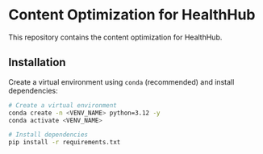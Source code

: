 # Content Optimization for HealthHub

This repository contains the content optimization for HealthHub.

## Installation

Create a virtual environment using `conda` (recommended) and install dependencies:

```bash
# Create a virtual environment
conda create -n <VENV_NAME> python=3.12 -y
conda activate <VENV_NAME>

# Install dependencies
pip install -r requirements.txt
```